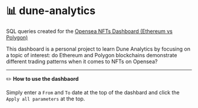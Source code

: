 # 📊 dune-analytics
SQL queries created for the [Opensea NFTs Dashboard (Ethereum vs Polygon)](https://dune.com/sz/Opensea-NFTs-Ethereum-vs-Polygon)

This dashboard is a personal project to learn Dune Analytics by focusing on a topic of interest: do Ethereum and Polygon blockchains demonstrate different trading patterns when it comes to NFTs on Opensea?

---

✏️ **How to use the dashbaord**

Simply enter a `From` and `To` date at the top of the dashbard and click the `Apply all parameters` at the top.

